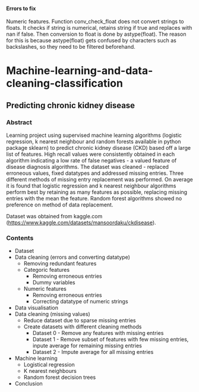 #### Errors to fix
Numeric features. Function conv_check_float does not convert strings to floats. It checks if string is numerical, retains string if true and replaces with nan if false. Then conversion to float is done by astype(float). The reason for this is because astype(float) gets confused by characters such as backslashes, so they need to be filtered beforehand.

# Machine-learning-and-data-cleaning-classification

## Predicting chronic kidney disease

### Abstract
Learning project using supervised machine learning algorithms (logistic regression, k nearest neighbour and random forests available in python package sklearn) to predict chronic kidney disease (CKD) based off a large list of features. High recall values were consistently obtained in each algorithm indicating a low rate of false negatives - a valued feature of disease diagnosis algorithms. The dataset was cleaned - replaced erroneous values, fixed datatypes and addressed missing entries. Three different methods of missing entry replacement was performed. On average it is found that logistic regression and k nearest neighbour algorithms perform best by retaining as many features as possible, replacing missing entries with the mean the feature. Random forest algorithms showed no preference on method of data replacement.

Dataset was obtained from kaggle.com (https://www.kaggle.com/datasets/mansoordaku/ckdisease).

### Contents
<ul>
    <li>
      Dataset
    </li>
    <li>
      Data cleaning (errors and converting datatype)
      <ul>
          <li>Removing redundant features</li>
          <li>
              Categoric features
              <ul>
                  <li>Removing erroneous entries</li>
                  <li>Dummy variables</li>
              </ul>
          </li>
          <li>
              Numeric features
              <ul>
                  <li>Removing erroneous entries</li>
                  <li>Correcting datatype of numeric strings</li>
              </ul>
          </li>
      </ul>
  </li>
  <li>
       Data visualisation
  </li>
  <li>
       Data cleaning (missing values)
       <ul>
          <li>Reduce dataset due to sparse missing entries</li>
          <li>Create datasets with different cleaning methods
              <ul>
                  <li>Dataset 0 - Remove any features with missing entries</li>
                  <li>Dataset 1 - Remove subset of features with few missing entries, inpute average for remaining missing entries</li> 
              <li>Dataset 2 - Impute average for all missing entries</li> 
              </ul>
       </ul>
  </li>
  <li>
       Machine learning<ul>
    <li>Logistical regression</li>
    <li>K nearest neighbours</li>
    <li>Random forest decision trees</li>
    </ul>
  </li>
  <li>Conclusion</li>
</ul>
